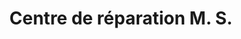 ---
title: "Centre de réparation M. S."
url: /vaudreuil-dorion/centre-de-reparation-m-s/
shop: groundskeeping
---